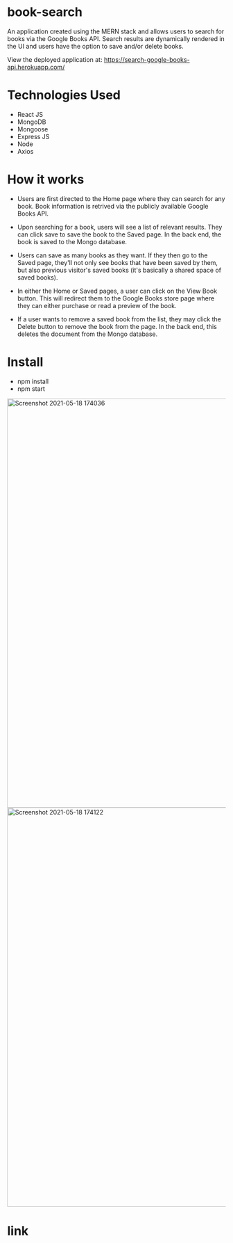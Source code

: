 # book-search

An application created using the MERN stack and allows users to search for books via the Google Books API. Search results are dynamically rendered in the UI and users have the option to save and/or delete books.

View the deployed application at: https://search-google-books-api.herokuapp.com/

# Technologies Used
* React JS
* MongoDB
* Mongoose
* Express JS
* Node
* Axios

# How it works
* Users are first directed to the Home page where they can search for any book. Book information is retrived via the publicly available Google Books API.

* Upon searching for a book, users will see a list of relevant results. They can click save to save the book to the Saved page. In the back end, the book is saved to the Mongo database.

* Users can save as many books as they want. If they then go to the Saved page, they'll not only see books that have been saved by them, but also previous visitor's saved books (it's basically a shared space of saved books).

* In either the Home or Saved pages, a user can click on the View Book button. This will redirect them to the Google Books store page where they can either purchase or read a preview of the book.

* If a user wants to remove a saved book from the list, they may click the Delete button to remove the book from the page. In the back end, this deletes the document from the Mongo database.

# Install 

* npm install
* npm start


<img width="941" alt="Screenshot 2021-05-18 174036" src="https://user-images.githubusercontent.com/74078719/118740297-5b86be00-b800-11eb-8759-a3da017b8834.png">

<img width="918" alt="Screenshot 2021-05-18 174122" src="https://user-images.githubusercontent.com/74078719/118740347-79542300-b800-11eb-8d4e-e199ffdc90c0.png">

# link
